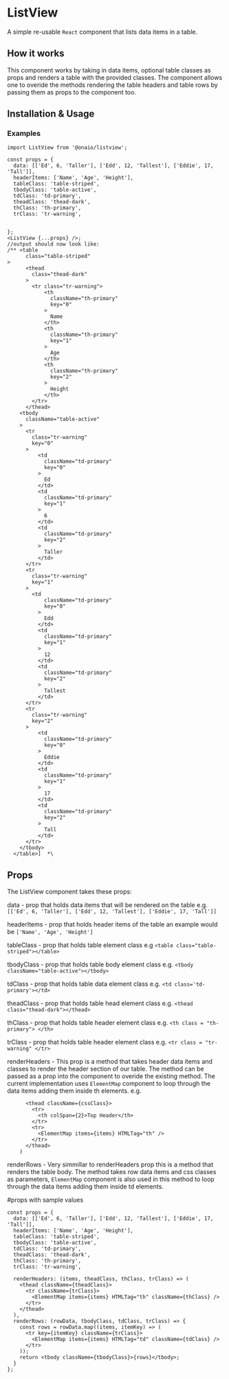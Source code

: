 # ListView

A simple re-usable `React` component that lists data items in a table.

## How it works

This component works by taking in data items, optional table classes as props and renders a table with the provided classes. The component allows one to overide the methods rendering the table headers and table rows by passing them as props to the component too.

## Installation & Usage

### Examples

```tsx
import ListView from '@onaio/listview';

const props = {
  data: [['Ed', 6, 'Taller'], ['Edd', 12, 'Tallest'], ['Eddie', 17, 'Tall']],
  headerItems: ['Name', 'Age', 'Height'],
  tableClass: 'table-striped',
  tbodyClass: 'table-active',
  tdClass: 'td-primary',
  theadClass: 'thead-dark',
  thClass: 'th-primary',
  trClass: 'tr-warning',


};
<ListView {...props} />;
//output should now look like:
/** <table
      class="table-striped"
>
      <thead
        class="thead-dark"
      >
        <tr class="tr-warning">
            <th
              className="th-primary"
              key="0"
            >
              Name
            </th>
            <th
              className="th-primary"
              key="1"
            >
              Age
            </th>
            <th
              className="th-primary"
              key="2"
            >
              Height
            </th>
        </tr>
      </thead>
    <tbody
      className="table-active"
    >
      <tr
        class="tr-warning"
        key="0"
      >
          <td
            className="td-primary"
            key="0"
          >
            Ed
          </td>
          <td
            className="td-primary"
            key="1"
          >
            6
          </td>
          <td
            className="td-primary"
            key="2"
          >
            Taller
          </td>
      </tr>
      <tr
        class="tr-warning"
        key="1"
      >
        <td
            className="td-primary"
            key="0"
          >
            Edd
          </td>
          <td
            className="td-primary"
            key="1"
          >
            12
          </td>
          <td
            className="td-primary"
            key="2"
          >
            Tallest
          </td>
      </tr>
      <tr
        class="tr-warning"
        key="2"
      >
          <td
            className="td-primary"
            key="0"
          >
            Eddie
          </td>
          <td
            className="td-primary"
            key="1"
          >
            17
          </td>
          <td
            className="td-primary"
            key="2"
          >
            Tall
          </td>
      </tr>
    </tbody>
  </table>]  *\
```

## Props

The ListView component takes these props:

data - prop that holds data items that will be rendered on the table e.g. `[['Ed', 6, 'Taller'], ['Edd', 12, 'Tallest'], ['Eddie', 17, 'Tall']]`

headerItems - prop that holds header items of the table an example would be `['Name', 'Age', 'Height']`

tableClass - prop that holds table element class e.g `<table class="table-striped"></table>`

tbodyClass - prop that holds table body element class e.g. `<tbody className="table-active"></tbody>`

tdClass - prop that holds table data element class e.g. `<td class='td-primary'></td>`

theadClass - prop that holds table head element class e.g. `<thead class="thead-dark"></thead>`

thClass - prop that holds table header element class e.g. `<th class = "th-primary"> </th>`

trClass - prop that holds table header element class e.g. `<tr class = "tr-warning" </tr>`

renderHeaders - This prop is a method that takes header data items and classes to render the header section of our table. The method can be passed as a prop into the component to overide the existing method. The current implementation uses `ElementMap` component to loop through the data items adding them inside th elements.
e.g.

```renderHeaders: (items, cssClass) => (
      <thead className={cssClass}>
        <tr>
          <th colSpan={2}>Top Header</th>
        </tr>
        <tr>
          <ElementMap items={items} HTMLTag="th" />
        </tr>
      </thead>
    )
```

renderRows - Very simmillar to renderHeaders prop this is a method that renders the table body. The method takes row data items and css classes as parameters, `ElementMap` component is also used in this method to loop through the data items adding them inside td elements.

#props with sample values

```tsx
const props = {
  data: [['Ed', 6, 'Taller'], ['Edd', 12, 'Tallest'], ['Eddie', 17, 'Tall']],
  headerItems: ['Name', 'Age', 'Height'],
  tableClass: 'table-striped',
  tbodyClass: 'table-active',
  tdClass: 'td-primary',
  theadClass: 'thead-dark',
  thClass: 'th-primary',
  trClass: 'tr-warning',

  renderHeaders: (items, theadClass, thClass, trClass) => (
    <thead className={theadClass}>
      <tr className={trClass}>
        <ElementMap items={items} HTMLTag="th" className={thClass} />
      </tr>
    </thead>
  ),
  renderRows: (rowData, tbodyClass, tdClass, trClass) => {
    const rows = rowData.map((items, itemKey) => (
      <tr key={itemKey} className={trClass}>
        <ElementMap items={items} HTMLTag="td" className={tdClass} />
      </tr>
    ));
    return <tbody className={tbodyClass}>{rows}</tbody>;
  }
};
```
